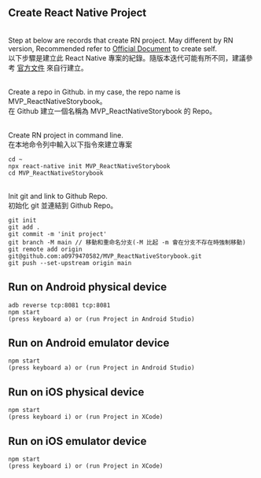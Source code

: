 ## Create React Native Project
<br>Step at below are records that create RN project. May different by RN version, Recommended refer to [Official Document](https://reactnative.dev/docs/environment-setup) to create self.
<br>以下步驟是建立此 React Native 專案的紀錄。隨版本迭代可能有所不同，建議參考 [官方文件](https://reactnative.dev/docs/environment-setup) 來自行建立。 

<br>Create a repo in Github. in my case, the repo name is MVP_ReactNativeStorybook。
<br>在 Github 建立一個名稱為 MVP_ReactNativeStorybook 的 Repo。

<br>Create RN project in command line. 
<br>在本地命令列中輸入以下指令來建立專案
```
cd ~
npx react-native init MVP_ReactNativeStorybook
cd MVP_ReactNativeStorybook
```

<br>Init git and link to Github Repo. 
<br>初始化 git 並連結到 Github Repo。
```
git init
git add .
git commit -m 'init project'
git branch -M main // 移動和重命名分支(-M 比起 -m 會在分支不存在時強制移動)
git remote add origin git@github.com:a0979470582/MVP_ReactNativeStorybook.git
git push --set-upstream origin main
```

## Run on Android physical device
```
adb reverse tcp:8081 tcp:8081
npm start
(press keyboard a) or (run Project in Android Studio)
```

## Run on Android emulator device
```
npm start
(press keyboard a) or (run Project in Android Studio)
```

## Run on iOS physical device
```
npm start
(press keyboard i) or (run Project in XCode)
```

## Run on iOS emulator device
```
npm start
(press keyboard i) or (run Project in XCode)
```

